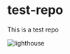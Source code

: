 # test-repo
This is a test repo


![lighthouse](https://github.com/TwoAbove/test-repo/blob/main/test.png)
